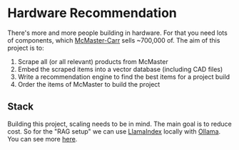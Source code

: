# Hardware Recommendation

There's more and more people building in hardware. For that you need lots of components, which [McMaster-Carr](https://McMaster.com) sells ~700,000 of. The aim of this project is to:

1. Scrape all (or all relevant) products from McMaster
2. Embed the scraped items into a vector database (including CAD files)
3. Write a recommendation engine to find the best items for a project build
4. Order the items of McMaster to build the project

## Stack

Building this project, scaling needs to be in mind. The main goal is to reduce cost. So for the "RAG setup" we can use [LlamaIndex](https://www.llamaindex.ai) locally with [Ollama](https://ollama.com/). You can see more [here](https://docs.llamaindex.ai/en/stable/getting_started/starter_example_local/).
